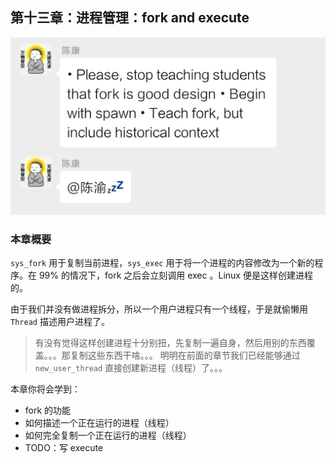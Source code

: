 ## 第十三章：进程管理：fork and execute

![hhh](./figures/hhh.jpeg)

### 本章概要

`sys_fork` 用于复制当前进程，`sys_exec` 用于将一个进程的内容修改为一个新的程序。在 99% 的情况下，fork 之后会立刻调用 exec 。Linux 便是这样创建进程的。

由于我们并没有做进程拆分，所以一个用户进程只有一个线程，于是就偷懒用 `Thread` 描述用户进程了。

> 有没有觉得这样创建进程十分别扭，先复制一遍自身，然后用别的东西覆盖。。。那复制这些东西干啥。。。
> 明明在前面的章节我们已经能够通过 `new_user_thread` 直接创建新进程（线程）了。。。

本章你将会学到：

- fork 的功能
- 如何描述一个正在运行的进程（线程）
- 如何完全复制一个正在运行的进程（线程）
- TODO：写 execute

